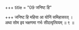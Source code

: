 +++
title = "09 जनिष्ट हि"

+++
जनिष्ट हि महिया आ योनिं समिहासरत् ।  
अथा सोम इव भक्षणमा गर्भः सीदत्वृत्वियम् ॥ ९ ॥